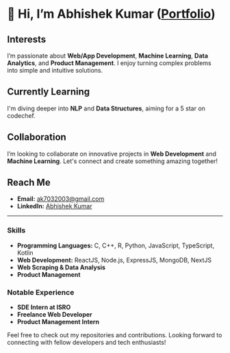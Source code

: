 # 👋 Hi, I’m Abhishek Kumar ([Portfolio](https://diabolikarms.github.io/Portfolio_Card/))

## Interests
I’m passionate about **Web/App Development**, **Machine Learning**, **Data Analytics**, and **Product Management**. I enjoy turning complex problems into simple and intuitive solutions.

## Currently Learning
I'm diving deeper into **NLP** and **Data Structures**, aiming for a 5 star on codechef.

## Collaboration
I’m looking to collaborate on innovative projects in **Web Development** and **Machine Learning**. Let's connect and create something amazing together!

## Reach Me
- **Email:** [ak7032003@gmail.com](mailto:ak7032003@gmail.com)
- **LinkedIn:** [Abhishek Kumar](https://www.linkedin.com/in/your-linkedin-profile)

---

### Skills
- **Programming Languages:** C, C++, R, Python, JavaScript, TypeScript, Kotlin
- **Web Development:** ReactJS, Node.js, ExpressJS, MongoDB, NextJS
- **Web Scraping & Data Analysis**
- **Product Management**

### Notable Experience
- **SDE Intern at ISRO**
- **Freelance Web Developer**
- **Product Management Intern**

Feel free to check out my repositories and contributions. Looking forward to connecting with fellow developers and tech enthusiasts!
